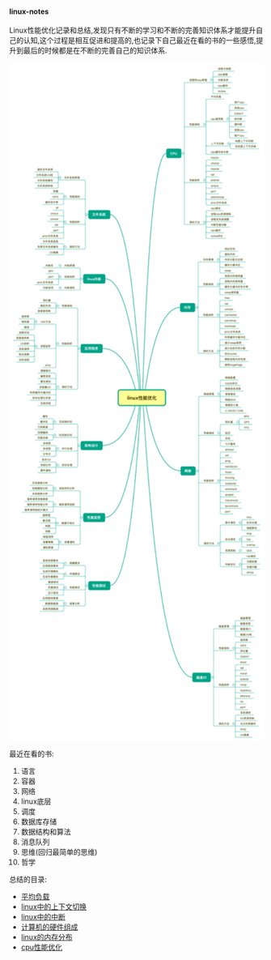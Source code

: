 #### linux-notes

Linux性能优化记录和总结,发现只有不断的学习和不断的完善知识体系才能提升自己的认知,这个过程是相互促进和提高的,也记录下自己最近在看的书的一些感悟,提升到最后的时候都是在不断的完善自己的知识体系.

<p align="center">
<img width="600" align="center" src="src/images/08.jpg" />
</p>
 

最近在看的书:

1. 语言
2. 容器
3. 网络
4. linux底层
5. 调度
6. 数据库存储
7. 数据结构和算法
8. 消息队列
9. 思维(回归最简单的思维)
10. 哲学


总结的目录:

* [平均负载](https://github.com/KeKe-Li/linux-notes/blob/master/src/chapter01/01.0.md)
* [linux中的上下文切换](https://github.com/KeKe-Li/linux-notes/blob/master/src/chapter02/01.0.md)
* [linux中的中断](https://github.com/KeKe-Li/linux-notes/blob/master/src/chapter03/01.0.md)
* [计算机的硬件组成](https://github.com/KeKe-Li/linux-notes/blob/master/src/chapter04/01.0.md)
* [linux的内存分布](https://github.com/KeKe-Li/linux-notes/blob/master/src/chapter05/01.0.md)
* [cpu性能优化](https://github.com/KeKe-Li/linux-notes/blob/master/src/chapter06/01.0.md)
